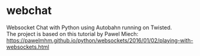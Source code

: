 # webchat
Websocket Chat with Python using Autobahn running on Twisted.  
The project is based on this tutorial by Pawel Miech: https://pawelmhm.github.io/python/websockets/2016/01/02/playing-with-websockets.html
